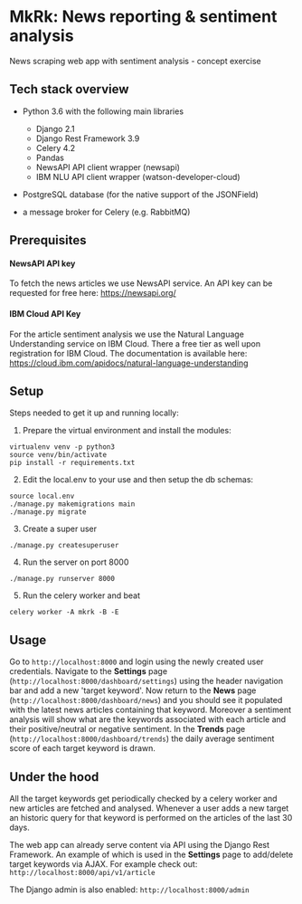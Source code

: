 # MkRk: News reporting & sentiment analysis

News scraping web app with sentiment analysis - concept exercise
 
## Tech stack overview

- Python 3.6 with the following main libraries
    - Django 2.1  
    - Django Rest Framework 3.9
    - Celery 4.2
    - Pandas
    - NewsAPI API client wrapper (newsapi)
    - IBM NLU API client wrapper (watson-developer-cloud)
    
- PostgreSQL database (for the native support of the JSONField)
- a message broker for Celery (e.g. RabbitMQ)

## Prerequisites

#### NewsAPI API key

To fetch the news articles we use NewsAPI service. An API key can be requested for free here:
https://newsapi.org/  

#### IBM Cloud API Key

For the article sentiment analysis we use the Natural Language Understanding service on IBM Cloud.
There a free tier as well upon registration for IBM Cloud.
The documentation is available here: https://cloud.ibm.com/apidocs/natural-language-understanding


## Setup

Steps needed to get it up and running locally:

1. Prepare the virtual environment and install the modules:
```
virtualenv venv -p python3
source venv/bin/activate
pip install -r requirements.txt
```

2. Edit the local.env to your use and then setup the db schemas: 
```
source local.env
./manage.py makemigrations main
./manage.py migrate
```

3. Create a super user
```
./manage.py createsuperuser
```

4. Run the server on port 8000
```
./manage.py runserver 8000
```

5. Run the celery worker and beat
```
celery worker -A mkrk -B -E
```

## Usage

Go to `http://localhost:8000` and login using the newly created user credentials.
Navigate to the **Settings** page (`http://localhost:8000/dashboard/settings`) using the header navigation bar and add a new 'target keyword'.
Now return to the **News** page (`http://localhost:8000/dashboard/news`) and you should see it populated with the latest news articles containing that keyword.
Moreover a sentiment analysis will show what are the keywords associated with each article and their 
positive/neutral or negative sentiment.
In the **Trends** page (`http://localhost:8000/dashboard/trends`) the daily average sentiment score of each target keyword is drawn.

## Under the hood

All the target keywords get periodically checked by a celery worker and new articles are fetched and analysed.
Whenever a user adds a new target an historic query for that keyword is performed on the articles of the last 30 days.

The web app can already serve content via API using the Django Rest Framework. An example of which is used
in the **Settings** page to add/delete target keywords via AJAX.
For example check out: `http://localhost:8000/api/v1/article`

The Django admin is also enabled: `http://localhost:8000/admin`


